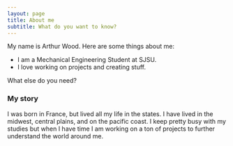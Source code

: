 ```yaml
---
layout: page
title: About me
subtitle: What do you want to know?
---
```


My name is Arthur Wood. Here are some things about me:

- I am a Mechanical Engineering Student at SJSU.
- I love working on projects and creating stuff.

What else do you need?

### My story

I was born in France, but lived all my life in the states. I have lived in the midwest, central plains, and on the pacific coast. I keep pretty busy with my studies but when I have time I am working on a ton of projects to further understand the world around me.
